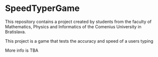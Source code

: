 # SpeedTyperGame
This repository contains a project created by students from the faculty of Mathematics, Physics and Informatics of the Comenius University in Bratislava.

This project is a game that tests the accuracy and speed of a users typing

More info is TBA
